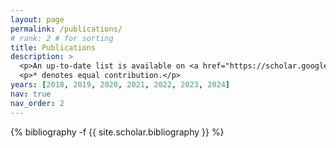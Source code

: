 ```yaml
---
layout: page
permalink: /publications/
# rank: 2 # for sorting
title: Publications
description: >
  <p>An up-to-date list is available on <a href="https://scholar.google.com/citations?user=cn1k7gYAAAAJ">Google Scholar</a>.</p>
  <p>* denotes equal contribution.</p>
years: [2018, 2019, 2020, 2021, 2022, 2023, 2024]
nav: true
nav_order: 2
---
```

<!-- _pages/publications.md -->
<div class="publications">

{% bibliography -f {{ site.scholar.bibliography }} %}

</div>
